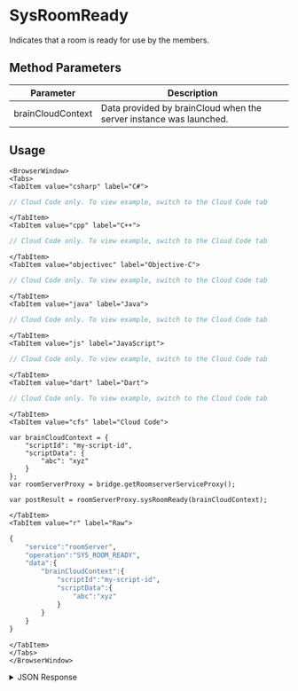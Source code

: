 # SysRoomReady
Indicates that a room is ready for use by the members.

<PartialServop service_name="roomServer" operation_name="SYS_ROOM_READY" />

## Method Parameters
Parameter | Description
--------- | -----------
brainCloudContext | Data provided by brainCloud when the server instance was launched.

## Usage

```mdx-code-block
<BrowserWindow>
<Tabs>
<TabItem value="csharp" label="C#">
```

```csharp
// Cloud Code only. To view example, switch to the Cloud Code tab
```

```mdx-code-block
</TabItem>
<TabItem value="cpp" label="C++">
```

```cpp
// Cloud Code only. To view example, switch to the Cloud Code tab
```

```mdx-code-block
</TabItem>
<TabItem value="objectivec" label="Objective-C">
```

```objectivec
// Cloud Code only. To view example, switch to the Cloud Code tab
```

```mdx-code-block
</TabItem>
<TabItem value="java" label="Java">
```

```java
// Cloud Code only. To view example, switch to the Cloud Code tab
```

```mdx-code-block
</TabItem>
<TabItem value="js" label="JavaScript">
```

```javascript
// Cloud Code only. To view example, switch to the Cloud Code tab
```

```mdx-code-block
</TabItem>
<TabItem value="dart" label="Dart">
```

```dart
// Cloud Code only. To view example, switch to the Cloud Code tab
```

```mdx-code-block
</TabItem>
<TabItem value="cfs" label="Cloud Code">
```

```cfscript
var brainCloudContext = {
    "scriptId": "my-script-id",
    "scriptData": {
        "abc": "xyz"
    }
};
var roomServerProxy = bridge.getRoomserverServiceProxy();

var postResult = roomServerProxy.sysRoomReady(brainCloudContext);
```

```mdx-code-block
</TabItem>
<TabItem value="r" label="Raw">
```

```r
{
    "service":"roomServer",
    "operation":"SYS_ROOM_READY",
    "data":{
        "brainCloudContext":{
            "scriptId":"my-script-id",
            "scriptData":{
                "abc":"xyz"
            }
        }
    }
}
```

```mdx-code-block
</TabItem>
</Tabs>
</BrowserWindow>
```
<details>
<summary>JSON Response</summary>

```json
{
  "status" : 200,
  "data" : {}
}
```

</details>

